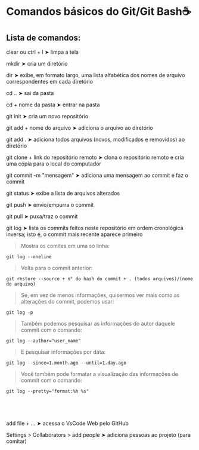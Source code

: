 # Comandos básicos do Git/Git Bash:coffee:

## Lista de comandos:

clear ou ctrl + l ➤ limpa a tela

mkdir ➤ cria um diretório 

dir  ➤ exibe, em formato largo, uma lista alfabética dos nomes de arquivo correspondentes em cada diretório

cd .. ➤  sai da pasta

cd + nome da pasta ➤ entrar na pasta

git init ➤ cria um novo repositório

git add + nome do arquivo ➤ adiciona o arquivo ao diretório 

git add .  ➤ adiciona todos arquivos (novos, modificados e removidos) ao diretório

git clone + link do repositório remoto ➤ clona o repositório remoto e cria uma cópia para o local do computador

git commit -m "mensagem" ➤ adiciona uma mensagem ao commit e faz o commit

git status ➤ exibe a lista de arquivos alterados 

git push ➤ envio/empurra o commit

git pull  ➤ puxa/traz o commit

git log ➤  lista os commits feitos neste repositório em ordem cronológica inversa; isto é, o commit mais recente aparece primeiro

> Mostra os comites em uma só linha:
```
git log --oneline 
```

> Volta para o commit anterior:
```
git restore --source + n° do hash do commit + . (todos arquivos)/(nome do arquivo)
```

> Se, em vez de menos informações, quisermos ver mais como as alterações do commit, podemos usar:
```
git log -p
```

> Também podemos pesquisar as informações do autor daquele commit com o comando:
```
git log --author="user_name"
```

>E pesquisar informações por data:
```
git log --since=1.month.ago --until=1.day.ago
```

>Você também pode formatar a visualização das informações de commit com o comando:
```
git log --pretty="format:%h %s"
```

>
```

```

>
```

```

>
```

```

>
```

```









add file + ... ➤  acessa o VsCode Web pelo GitHub

Settings > Collaborators > add people ➤ adiciona pessoas ao projeto (para comitar)

